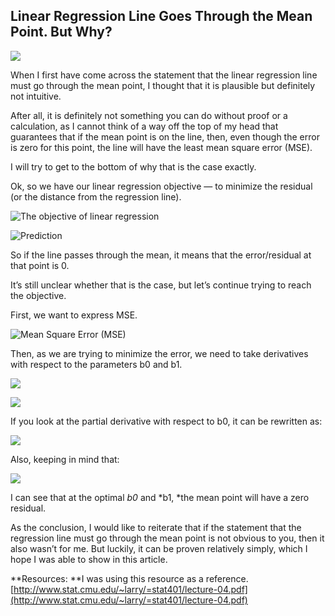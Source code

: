 ## Linear Regression Line Goes Through the Mean Point. But Why?

![](https://cdn-images-1.medium.com/max/2400/0*0ZFWhR1IsMKGj7O7.png)

When I first have come across the statement that the linear regression line must go through the mean point, I thought that it is plausible but definitely not intuitive.

After all, it is definitely not something you can do without proof or a calculation, as I cannot think of a way off the top of my head that guarantees that if the mean point is on the line, then, even though the error is zero for this point, the line will have the least mean square error (MSE).

I will try to get to the bottom of why that is the case exactly.

Ok, so we have our linear regression objective — to minimize the residual (or the distance from the regression line).

![The objective of linear regression](https://cdn-images-1.medium.com/max/2000/1*nDV8AcIzi8hkDJGqWo99vQ.png)

![Prediction](https://cdn-images-1.medium.com/max/2000/1*YGpg8CFaCij3GTB0m_428g.png)

So if the line passes through the mean, it means that the error/residual at that point is 0.

It’s still unclear whether that is the case, but let’s continue trying to reach the objective.

First, we want to express MSE.

![Mean Square Error (MSE)](https://cdn-images-1.medium.com/max/2000/1*b8q2DXQbLmn4ovXPGf_OOA.png)

Then, as we are trying to minimize the error, we need to take derivatives with respect to the parameters b0 and b1.

![](https://cdn-images-1.medium.com/max/2000/1*nYOs4G2-zOgFWsHxB0hDIg.png)

![](https://cdn-images-1.medium.com/max/2000/1*Wf0b4nAXqJcpK6RmCub9yA.png)

If you look at the partial derivative with respect to b0, it can be rewritten as:

![](https://cdn-images-1.medium.com/max/2000/1*jBLmZxrXOM1OuZld_WqjOQ.png)

Also, keeping in mind that:

![](https://cdn-images-1.medium.com/max/2000/1*-DRl95zkgFCyEMtHvu1rxA.png)

I can see that at the optimal _b0_ and *b1, *the mean point will have a zero residual.

As the conclusion, I would like to reiterate that if the statement that the regression line must go through the mean point is not obvious to you, then it also wasn’t for me. But luckily, it can be proven relatively simply, which I hope I was able to show in this article.

**Resources:
**I was using this resource as a reference. [http://www.stat.cmu.edu/~larry/=stat401/lecture-04.pdf](http://www.stat.cmu.edu/~larry/=stat401/lecture-04.pdf)
